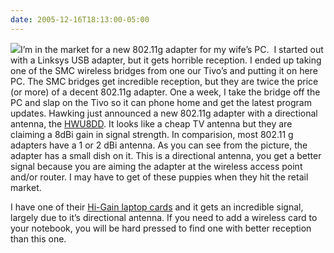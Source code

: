 ```yaml
---
date: 2005-12-16T18:13:00-05:00
---
```

<a href="http://www.hawkingtech.com/images/product_image/_0.59669300%201134510305" target="_blank"><img src="http://www.hawkingtech.com/resize.php?image=_0.59669300%201134510305&#038;category=product_image&#038;type=jpeg" border="0" /></a>I’m in the market for a new 802.11g adapter for my wife’s PC.  I started out with a Linksys USB adapter, but it gets horrible reception. I ended up taking one of the SMC wireless bridges from one our Tivo&#8217;s and putting it on here PC. The SMC bridges get incredible reception, but they are twice the price (or more) of a decent 802.11g adapter. One a week, I take the bridge off the PC and slap on the Tivo so it can phone home and get the latest program updates. Hawking just announced a new 802.11g adapter with a directional antenna, the [HWU8DD](http://www.hawkingtech.com/products/productlist.php?CatID=32&FamID=60&ProdID=280). It looks like a cheap TV antenna but they are claiming a 8dBi gain in signal strength. In comparision, most 802.11 g adapters have a 1 or 2 dBi antenna. As you can see from the picture, the adapter has a small dish on it. This is a directional antenna, you get a better signal because you are aiming the adapter at the wireless access point and/or router. I may have to get of these puppies when they hit the retail market.

I have one of their [Hi-Gain laptop cards](http://www.hawkingtech.com/products/productlist.php?CatID=32&FamID=60&ProdID=219) and it gets an incredible signal, largely due to it&#8217;s directional antenna. If you need to add a wireless card to your notebook, you will be hard pressed to find one with better reception than this one.
